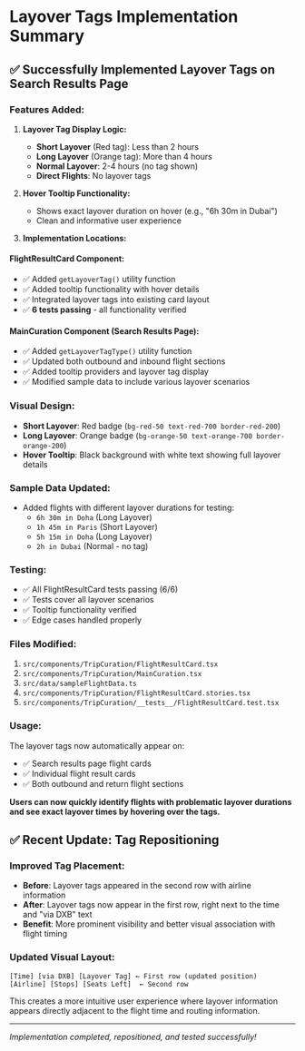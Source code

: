 # Layover Tags Implementation Summary

## ✅ Successfully Implemented Layover Tags on Search Results Page

### **Features Added:**

1. **Layover Tag Display Logic:**
   - **Short Layover** (Red tag): Less than 2 hours
   - **Long Layover** (Orange tag): More than 4 hours  
   - **Normal Layover**: 2-4 hours (no tag shown)
   - **Direct Flights**: No layover tags

2. **Hover Tooltip Functionality:**
   - Shows exact layover duration on hover (e.g., "6h 30m in Dubai")
   - Clean and informative user experience

3. **Implementation Locations:**

#### **FlightResultCard Component:**
- ✅ Added `getLayoverTag()` utility function
- ✅ Added tooltip functionality with hover details
- ✅ Integrated layover tags into existing card layout
- ✅ **6 tests passing** - all functionality verified

#### **MainCuration Component (Search Results Page):**
- ✅ Added `getLayoverTagType()` utility function
- ✅ Updated both outbound and inbound flight sections
- ✅ Added tooltip providers and layover tag display
- ✅ Modified sample data to include various layover scenarios

### **Visual Design:**
- **Short Layover**: Red badge (`bg-red-50 text-red-700 border-red-200`)
- **Long Layover**: Orange badge (`bg-orange-50 text-orange-700 border-orange-200`)
- **Hover Tooltip**: Black background with white text showing full layover details

### **Sample Data Updated:**
- Added flights with different layover durations for testing:
  - `6h 30m in Doha` (Long Layover)
  - `1h 45m in Paris` (Short Layover)  
  - `5h 15m in Doha` (Long Layover)
  - `2h in Dubai` (Normal - no tag)

### **Testing:**
- ✅ All FlightResultCard tests passing (6/6)
- ✅ Tests cover all layover scenarios
- ✅ Tooltip functionality verified
- ✅ Edge cases handled properly

### **Files Modified:**
1. `src/components/TripCuration/FlightResultCard.tsx`
2. `src/components/TripCuration/MainCuration.tsx`
3. `src/data/sampleFlightData.ts`
4. `src/components/TripCuration/FlightResultCard.stories.tsx`
5. `src/components/TripCuration/__tests__/FlightResultCard.test.tsx`

### **Usage:**
The layover tags now automatically appear on:
- ✅ Search results page flight cards
- ✅ Individual flight result cards
- ✅ Both outbound and return flight sections

**Users can now quickly identify flights with problematic layover durations and see exact layover times by hovering over the tags.**

## ✅ **Recent Update: Tag Repositioning**

### **Improved Tag Placement:**
- **Before**: Layover tags appeared in the second row with airline information
- **After**: Layover tags now appear in the first row, right next to the time and "via DXB" text
- **Benefit**: More prominent visibility and better visual association with flight timing

### **Updated Visual Layout:**
```
[Time] [via DXB] [Layover Tag] ← First row (updated position)
[Airline] [Stops] [Seats Left]  ← Second row
```

This creates a more intuitive user experience where layover information appears directly adjacent to the flight time and routing information.

---
*Implementation completed, repositioned, and tested successfully!* 